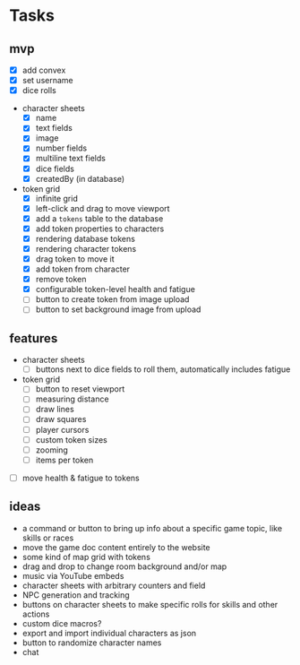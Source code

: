# Tasks

## mvp

- [x] add convex
- [x] set username
- [x] dice rolls
- character sheets
  - [x] name
  - [x] text fields
  - [x] image
  - [x] number fields
  - [x] multiline text fields
  - [x] dice fields
  - [x] createdBy (in database)
- token grid
  - [x] infinite grid
  - [x] left-click and drag to move viewport
  - [x] add a `tokens` table to the database
  - [x] add token properties to characters
  - [x] rendering database tokens
  - [x] rendering character tokens
  - [x] drag token to move it
  - [x] add token from character
  - [x] remove token
  - [x] configurable token-level health and fatigue
  - [ ] button to create token from image upload
  - [ ] button to set background image from upload

## features

- character sheets
  - [ ] buttons next to dice fields to roll them, automatically includes fatigue
- token grid
  - [ ] button to reset viewport
  - [ ] measuring distance
  - [ ] draw lines
  - [ ] draw squares
  - [ ] player cursors
  - [ ] custom token sizes
  - [ ] zooming
  - [ ] items per token
- [ ] move health & fatigue to tokens

## ideas

- a command or button to bring up info about a specific game topic, like skills or races
- move the game doc content entirely to the website
- some kind of map grid with tokens
- drag and drop to change room background and/or map
- music via YouTube embeds
- character sheets with arbitrary counters and field
- NPC generation and tracking
- buttons on character sheets to make specific rolls for skills and other actions
- custom dice macros?
- export and import individual characters as json
- button to randomize character names
- chat
